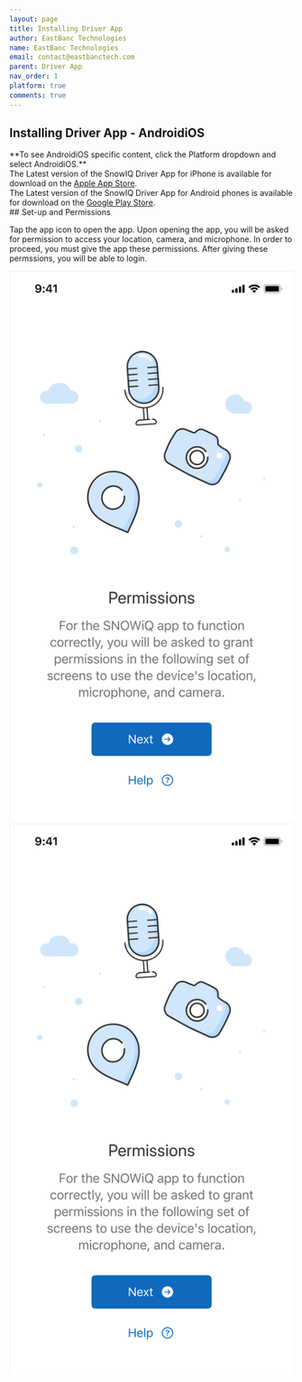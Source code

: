 ```yaml
---
layout: page
title: Installing Driver App
author: EastBanc Technologies
name: EastBanc Technologies
email: contact@eastbanctech.com
parent: Driver App
nav_order: 1
platform: true
comments: true
---
```


<section id="Installing-Driver-App" markdown="1">
<h1>Installing Driver App - <span class="content-android">Android</span><span class="content-ios">iOS</span></h1>
**To see <span class="content-ios">Android</span><span class="content-android">iOS</span> specific content, click the Platform dropdown and select <span class="content-ios">Android</span><span class="content-android">iOS</span>.**

<div class="content-ios">
The Latest version of the SnowIQ Driver App for iPhone is available for download on the <a href="https://apps.apple.com/us/app/snowiq-driver/id1336056235">Apple App Store</a>.
</div>
<div class="content-android">
The Latest version of the SnowIQ Driver App for Android phones is available for download on the <a href="https://play.google.com/store/apps/details?id=com.eastbanctech.transitiq.snowtrax&hl=en_US&gl=US">Google Play Store</a>.
</div>

</section>

<section id="Set-up-and-Permissions" markdown="1">
## Set-up and Permissions

Tap the app icon to open the app. Upon opening the app, you will be asked for permission to access your location, camera, and microphone. In order to proceed, you must give the app these permissions. After giving these permssions, you will be able to login.

<img src="images/driver/da-installing-drivers-app/app-permissions-ios.png" class="ios width-sm" data-lightbox="5" />
<img src="images/driver/da-installing-drivers-app/app-permissions-android.png" class="android width-sm" data-lightbox="6" />
</section>